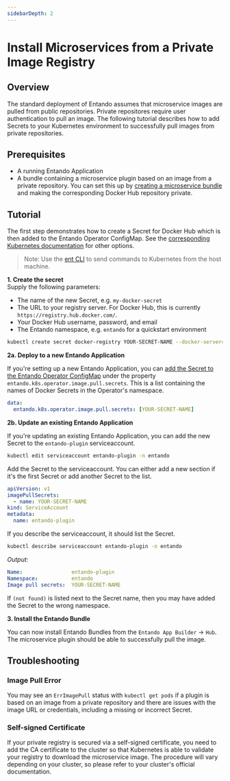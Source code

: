 ```yaml
---
sidebarDepth: 2
---
```


# Install Microservices from a Private Image Registry

## Overview
The standard deployment of Entando assumes that microservice images are pulled from public repositories. Private repositores require user authentication to pull an image. The following tutorial describes how to add Secrets to your Kubernetes environment to successfully pull images from private repositories.

## Prerequisites
* A running Entando Application
* A bundle containing a microservice plugin based on an image from a private repository. You can set this up by [creating a microservice bundle](../create/ms/generate-microservices-and-micro-frontends.md) and making the corresponding Docker Hub repository private.

## Tutorial
The first step demonstrates how to create a Secret for Docker Hub which is then added to the Entando Operator ConfigMap. See the [corresponding Kubernetes documentation](https://kubernetes.io/docs/tasks/configure-pod-container/pull-image-private-registry) for other options.

>Note: Use the [ent CLI](../../docs/getting-started/entando-cli.md) to send commands to Kubernetes from the host machine.

**1. Create the secret**  
Supply the following parameters:
* The name of the new Secret, e.g. `my-docker-secret`
* The URL to your registry server. For Docker Hub, this is currently `https://registry.hub.docker.com/`.
* Your Docker Hub username, password, and email
* The Entando namespace, e.g. `entando` for a quickstart environment

``` sh
kubectl create secret docker-registry YOUR-SECRET-NAME --docker-server=YOUR-REGISTRY-SERVER --docker-username=YOUR-USERNAME --docker-password=YOUR-PASSWORD --docker-email=YOUR-EMAIL -n entando
```

**2a. Deploy to a new Entando Application**

If you're setting up a new Entando Application, you can [add the Secret to the Entando Operator ConfigMap](../consume/entando-operator.md) under the property `entando.k8s.operator.image.pull.secrets`. This is a list containing the names of Docker Secrets in the Operator's namespace.

``` yaml
data: 
  entando.k8s.operator.image.pull.secrets: [YOUR-SECRET-NAME]
```

**2b. Update an existing Entando Application**

If you're updating an existing Entando Application, you can add the new Secret to the `entando-plugin` serviceaccount.

``` sh
kubectl edit serviceaccount entando-plugin -n entando
```

Add the Secret to the serviceaccount. You can either add a new section if it's the first Secret or add another Secret to the list.
``` yaml
apiVersion: v1
imagePullSecrets:
  - name: YOUR-SECRET-NAME
kind: ServiceAccount
metadata:
  name: entando-plugin
```

If you describe the serviceaccount, it should list the Secret.
```sh
kubectl describe serviceaccount entando-plugin -n entando
```
_Output:_
```yaml
Name:                entando-plugin
Namespace:           entando
Image pull secrets:  YOUR-SECRET-NAME
```
If `(not found)` is listed next to the Secret name, then you may have added the Secret to the wrong namespace.


**3. Install the Entando Bundle**

 You can now install Entando Bundles from the `Entando App Builder` → `Hub`. The microservice plugin should be able to successfully pull the image.

## Troubleshooting
### Image Pull Error
You may see an `ErrImagePull` status with `kubectl get pods` if a plugin is based on an image from a private repository and there are issues with the image URL or credentials, including a missing or incorrect Secret.

### Self-signed Certificate
If your private registry is secured via a self-signed certificate, you need to add the CA certificate to the cluster so that Kubernetes is able to validate your registry to download the microservice image.
The procedure will vary depending on your cluster, so please refer to your cluster's official documentation.
